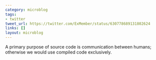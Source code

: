 ```yaml
---
category: microblog
tags:
- twitter
tweet_url: https://twitter.com/ExMember/status/630778689131802624
links: []
layout: microblog
---
```

A primary purpose of source code is communication between humans; otherwise we would use compiled code exclusively.
